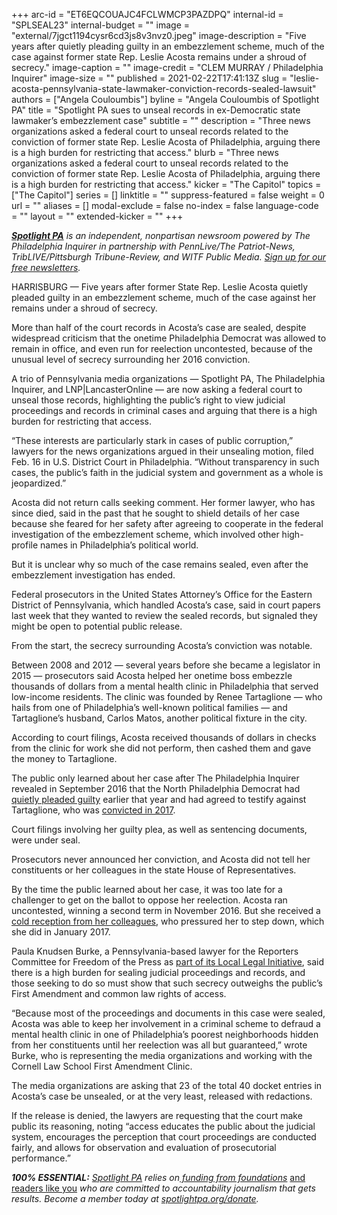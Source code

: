 +++
arc-id = "ET6EQCOUAJC4FCLWMCP3PAZDPQ"
internal-id = "SPLSEAL23"
internal-budget = ""
image = "external/7jgct1194cysr6cd3js8v3nvz0.jpeg"
image-description = "Five years after quietly pleading guilty in an embezzlement scheme, much of the case against former state Rep. Leslie Acosta remains under a shroud of secrecy."
image-caption = ""
image-credit = "CLEM MURRAY / Philadelphia Inquirer"
image-size = ""
published = 2021-02-22T17:41:13Z
slug = "leslie-acosta-pennsylvania-state-lawmaker-conviction-records-sealed-lawsuit"
authors = ["Angela Couloumbis"]
byline = "Angela Couloumbis of Spotlight PA"
title = "Spotlight PA sues to unseal records in ex-Democratic state lawmaker’s embezzlement case"
subtitle = ""
description = "Three news organizations asked a federal court to unseal records related to the conviction of former state Rep. Leslie Acosta of Philadelphia, arguing there is a high burden for restricting that access."
blurb = "Three news organizations asked a federal court to unseal records related to the conviction of former state Rep. Leslie Acosta of Philadelphia, arguing there is a high burden for restricting that access."
kicker = "The Capitol"
topics = ["The Capitol"]
series = []
linktitle = ""
suppress-featured = false
weight = 0
url = ""
aliases = []
modal-exclude = false
no-index = false
language-code = ""
layout = ""
extended-kicker = ""
+++

<a href="https://www.spotlightpa.org/"><i><b>Spotlight PA</b></i></a><i> is an independent, nonpartisan newsroom powered by The Philadelphia Inquirer in partnership with PennLive/The Patriot-News, TribLIVE/Pittsburgh Tribune-Review, and WITF Public Media. </i><a href="https://www.spotlightpa.org/newsletters"><i>Sign up for our free newsletters</i></a><i>.</i>

HARRISBURG — Five years after former State Rep. Leslie Acosta quietly pleaded guilty in an embezzlement scheme, much of the case against her remains under a shroud of secrecy.

More than half of the court records in Acosta’s case are sealed, despite widespread criticism that the onetime Philadelphia Democrat was allowed to remain in office, and even run for reelection uncontested, because of the unusual level of secrecy surrounding her 2016 conviction.

A trio of Pennsylvania media organizations — Spotlight PA, The Philadelphia Inquirer, and LNP|LancasterOnline — are now asking a federal court to unseal those records, highlighting the public’s right to view judicial proceedings and records in criminal cases and arguing that there is a high burden for restricting that access.

“These interests are particularly stark in cases of public corruption,” lawyers for the news organizations argued in their unsealing motion, filed Feb. 16 in U.S. District Court in Philadelphia. “Without transparency in such cases, the public’s faith in the judicial system and government as a whole is jeopardized.”

Acosta did not return calls seeking comment. Her former lawyer, who has since died, said in the past that he sought to shield details of her case because she feared for her safety after agreeing to cooperate in the federal investigation of the embezzlement scheme, which involved other high-profile names in Philadelphia’s political world.

<script src="https://www.spotlightpa.org/embed.js" async></script><div data-spl-embed-version="1" data-spl-src="https://www.spotlightpa.org/embeds/newsletter/"></div>

But it is unclear why so much of the case remains sealed, even after the embezzlement investigation has ended.

Federal prosecutors in the United States Attorney’s Office for the Eastern District of Pennsylvania, which handled Acosta’s case, said in court papers last week that they wanted to review the sealed records, but signaled they might be open to potential public release.

From the start, the secrecy surrounding Acosta’s conviction was notable.

Between 2008 and 2012 — several years before she became a legislator in 2015 — prosecutors said Acosta helped her onetime boss embezzle thousands of dollars from a mental health clinic in Philadelphia that served low-income residents. The clinic was founded by Renee Tartaglione — who hails from one of Philadelphia’s well-known political families — and Tartaglione’s husband, Carlos Matos, another political fixture in the city.

According to court filings, Acosta received thousands of dollars in checks from the clinic for work she did not perform, then cashed them and gave the money to Tartaglione.

The public only learned about her case after The Philadelphia Inquirer revealed in September 2016 that the North Philadelphia Democrat had <a href="https://www.inquirer.com/philly/news/politics/20160917_State_rep_has_a_secret__She_s_a_convict.html">quietly pleaded guilty</a> earlier that year and had agreed to testify against Tartaglione, who was <a href="https://www.inquirer.com/philly/news/crime/renee-tartaglione-philadelphia-politico-guilty-all-charges-20170623.html">convicted in 2017</a>.

Court filings involving her guilty plea, as well as sentencing documents, were under seal.

Prosecutors never announced her conviction, and Acosta did not tell her constituents or her colleagues in the state House of Representatives.

By the time the public learned about her case, it was too late for a challenger to get on the ballot to oppose her reelection. Acosta ran uncontested, winning a second term in November 2016. But she received a <a href="https://www.inquirer.com/philly/news/20161118_Guilty__but_reelected__Rep__Acosta_finds_a_chill_at_the_Capitol.html">cold reception from her colleagues</a>, who pressured her to step down, which she did in January 2017.

<script src="https://www.spotlightpa.org/embed.js" async></script><div data-spl-embed-version="1" data-spl-src="https://www.spotlightpa.org/embeds/donate/?teaser_text=If%20you%20learned%20something%20from%20this%20report%2C%20pay%20it%20forward%20and%20become%20a%20member%20of%20Spotlight%20PA%20so%20someone%20else%20can%20in%20the%20future.&cta_text=CLICK%20TO%20CONTRIBUTE&eyebrow_text=WHILE%20YOU'RE%20HERE..."></div>

Paula Knudsen Burke, a Pennsylvania-based lawyer for the Reporters Committee for Freedom of the Press as <a href="https://www.spotlightpa.org/news/2020/01/local-legal-initiative/">part of its Local Legal Initiative</a>, said there is a high burden for sealing judicial proceedings and records, and those seeking to do so must show that such secrecy outweighs the public’s First Amendment and common law rights of access.

“Because most of the proceedings and documents in this case were sealed, Acosta was able to keep her involvement in a criminal scheme to defraud a mental health clinic in one of Philadelphia’s poorest neighborhoods hidden from her constituents until her reelection was all but guaranteed,” wrote Burke, who is representing the media organizations and working with the Cornell Law School First Amendment Clinic.

The media organizations are asking that 23 of the total 40 docket entries in Acosta’s case be unsealed, or at the very least, released with redactions.

If the release is denied, the lawyers are requesting that the court make public its reasoning, noting “access educates the public about the judicial system, encourages the perception that court proceedings are conducted fairly, and allows for observation and evaluation of prosecutorial performance.”

<i><b>100% ESSENTIAL:</b></i><i> </i><a href="https://www.spotlightpa.org/"><i>Spotlight PA</i></a><i> relies on</i><a href="https://www.spotlightpa.org/support"><i> funding from foundations</i></a><i> </i><a href="https://www.spotlightpa.org/support">and readers like you</a><i> who are committed to accountability journalism that gets results. Become a member today at </i><a href="http://checkout.fundjournalism.org/memberform?org_id=spotlightpa&campaign=701f4000000TVuIAAW"><i>spotlightpa.org/donate</i></a><i>.</i>
